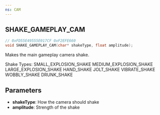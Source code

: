 ```yaml
---
ns: CAM
---
```

## SHAKE_GAMEPLAY_CAM

```c
// 0xFD55E49555E017CF 0xF2EFE660
void SHAKE_GAMEPLAY_CAM(char* shakeType, float amplitude);
```

Makes the main gameplay camera shake.

Shake Types:
SMALL_EXPLOSION_SHAKE
MEDIUM_EXPLOSION_SHAKE
LARGE_EXPLOSION_SHAKE
HAND_SHAKE
JOLT_SHAKE
VIBRATE_SHAKE
WOBBLY_SHAKE
DRUNK_SHAKE

## Parameters
* **shakeType**: How the camera should shake
* **amplitude**: Strength of the shake

